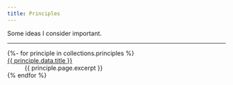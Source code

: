 ```yaml
---
title: Principles
---
```


Some ideas I consider important.

<!--more-->

---

<dl class="principles-list">
  {%- for principle in collections.principles %}
    <dt>
    <a href="#{{principle.data.title | slugify }}" id="{{ principle.data.title | slugify }}">{{ principle.data.title }}</a>
    </dt>
    <dd>
      {{ principle.page.excerpt }}
    </dd>
  {% endfor %}
</dl>

